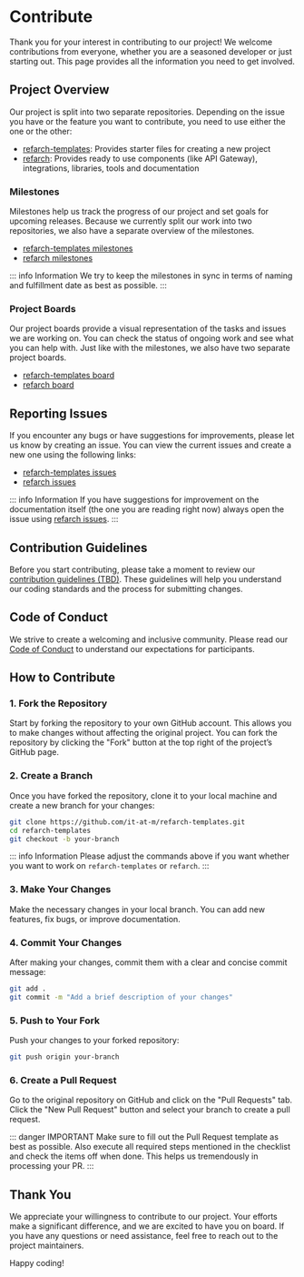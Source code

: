 # Contribute

<!-- Links -->

[refarch-repo-link]: https://github.com/it-at-m/refarch
[refarch-templates-repo-link]: https://github.com/it-at-m/refarch-templates
[refarch-milestone-link]: https://github.com/it-at-m/refarch/milestones
[refarch-templates-milestone-link]: https://github.com/it-at-m/refarch-templates/milestones
[refarch-board-link]: https://github.com/orgs/it-at-m/projects/17
[refarch-templates-board-link]: https://github.com/orgs/it-at-m/projects/16
[refarch-issues-link]: https://github.com/it-at-m/refarch/issues
[refarch-templates-issues-link]: https://github.com/it-at-m/refarch-templates/issues

[contribution-guideline-link]: https://github.com/it-at-m/refarch
[code-of-conduct-link]: https://github.com/it-at-m/refarch/blob/main/.github/CODE_OF_CONDUCT.md

Thank you for your interest in contributing to our project! We welcome contributions from everyone, whether you are a seasoned developer or just starting out. This page provides all the information you need to get involved.

## Project Overview

Our project is split into two separate repositories. Depending on the issue you have or the feature you want to contribute, you need to use either the one or the other:

- [refarch-templates][refarch-templates-repo-link]: Provides starter files for creating a new project
- [refarch][refarch-repo-link]: Provides ready to use components (like API Gateway), integrations, libraries, tools and documentation

### Milestones

Milestones help us track the progress of our project and set goals for upcoming releases. Because we currently split our work into two repositories, we also have a separate overview of the milestones.

- [refarch-templates milestones][refarch-templates-milestone-link]
- [refarch milestones][refarch-milestone-link]

::: info Information
We try to keep the milestones in sync in terms of naming and fulfillment date as best as possible.
:::

### Project Boards

Our project boards provide a visual representation of the tasks and issues we are working on. You can check the status of ongoing work and see what you can help with.
Just like with the milestones, we also have two separate project boards.

- [refarch-templates board][refarch-templates-board-link]
- [refarch board][refarch-board-link]

## Reporting Issues

If you encounter any bugs or have suggestions for improvements, please let us know by creating an issue. You can view the current issues and create a new one using the following links:

- [refarch-templates issues][refarch-templates-issues-link]
- [refarch issues][refarch-issues-link]

::: info Information
If you have suggestions for improvement on the documentation itself (the one you are reading right now) always open the issue using [refarch issues][refarch-issues-link].
:::

## Contribution Guidelines

Before you start contributing, please take a moment to review our [contribution guidelines (TBD)][contribution-guideline-link]. These guidelines will help you understand our coding standards and the process for submitting changes.

## Code of Conduct

We strive to create a welcoming and inclusive community. Please read our [Code of Conduct][code-of-conduct-link] to understand our expectations for participants.

## How to Contribute

### 1. Fork the Repository

Start by forking the repository to your own GitHub account. This allows you to make changes without affecting the original project. You can fork the repository by clicking the "Fork" button at the top right of the project’s GitHub page.

### 2. Create a Branch

Once you have forked the repository, clone it to your local machine and create a new branch for your changes:

```bash
git clone https://github.com/it-at-m/refarch-templates.git
cd refarch-templates
git checkout -b your-branch
```

::: info Information
Please adjust the commands above if you want whether you want to work on `refarch-templates` or `refarch`.
:::

### 3. Make Your Changes

Make the necessary changes in your local branch. You can add new features, fix bugs, or improve documentation.

### 4. Commit Your Changes

After making your changes, commit them with a clear and concise commit message:

```bash
git add .
git commit -m "Add a brief description of your changes"
```

### 5. Push to Your Fork

Push your changes to your forked repository:

```bash
git push origin your-branch
```

### 6. Create a Pull Request

Go to the original repository on GitHub and click on the "Pull Requests" tab. Click the "New Pull Request" button and select your branch to create a pull request.

::: danger IMPORTANT
Make sure to fill out the Pull Request template as best as possible.
Also execute all required steps mentioned in the checklist and check the items off when done.
This helps us tremendously in processing your PR.
:::

## Thank You

We appreciate your willingness to contribute to our project. Your efforts make a significant difference, and we are excited to have you on board. If you have any questions or need assistance, feel free to reach out to the project maintainers.

Happy coding!
